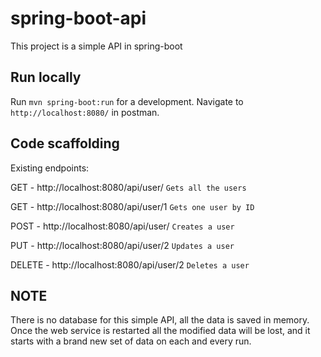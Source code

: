 # spring-boot-api


This project is a simple API in spring-boot

## Run locally

Run `mvn spring-boot:run` for a development. Navigate to `http://localhost:8080/` in postman.

## Code scaffolding

Existing endpoints:

GET - http://localhost:8080/api/user/  `Gets all the users`

GET - http://localhost:8080/api/user/1  `Gets one user by ID`

POST - http://localhost:8080/api/user/  `Creates a user`

PUT - http://localhost:8080/api/user/2  `Updates a user`

DELETE - http://localhost:8080/api/user/2  `Deletes a user`

## NOTE

There is no database for this simple API, all the data is saved in memory. 
Once the web service is restarted all the modified data will be lost, and it starts with a brand new set of data on each and every run.
